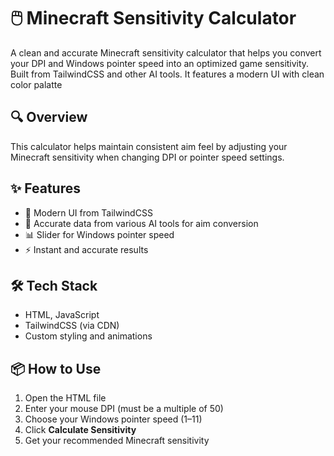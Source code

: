 # 🖱️ Minecraft Sensitivity Calculator
A clean and accurate Minecraft sensitivity calculator that helps you convert your DPI and Windows pointer speed into an optimized game sensitivity. Built from TailwindCSS and other AI tools. It features a modern UI with clean color palatte

## 🔍 Overview

This calculator helps maintain consistent aim feel by adjusting your Minecraft sensitivity when changing DPI or pointer speed settings.

## ✨ Features

- 🎨 Modern UI from TailwindCSS  
- 🤖 Accurate data from various AI tools for aim conversion  
- 📊 Slider for Windows pointer speed  
- ⚡ Instant and accurate results 

## 🛠️ Tech Stack

- HTML, JavaScript
- TailwindCSS (via CDN)  
- Custom styling and animations

## 📦 How to Use

1. Open the HTML file
2. Enter your mouse DPI (must be a multiple of 50)
3. Choose your Windows pointer speed (1–11)
4. Click **Calculate Sensitivity**
5. Get your recommended Minecraft sensitivity
